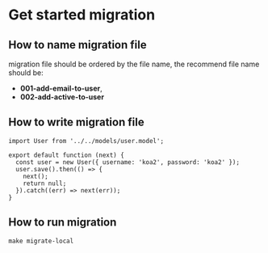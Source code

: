 # Get started migration

## How to name migration file

migration file should be ordered by the file name, the recommend file name should be:

 - **001-add-email-to-user**, 
 - **002-add-active-to-user**

## How to write migration file

```
import User from '../../models/user.model';

export default function (next) {
  const user = new User({ username: 'koa2', password: 'koa2' });
  user.save().then(() => {
    next();
    return null;
  }).catch((err) => next(err));
}
```

## How to run migration

```
make migrate-local
```
